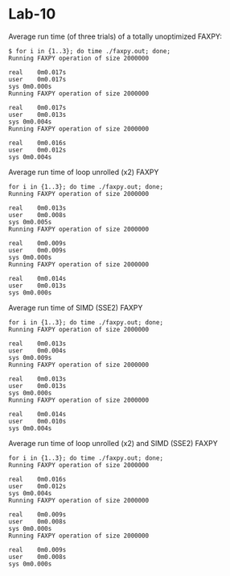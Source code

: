 # Lab-10

Average run time (of three trials) of a totally unoptimized FAXPY:
```shell
$ for i in {1..3}; do time ./faxpy.out; done;
Running FAXPY operation of size 2000000 

real	0m0.017s
user	0m0.017s
sys	0m0.000s
Running FAXPY operation of size 2000000 

real	0m0.017s
user	0m0.013s
sys	0m0.004s
Running FAXPY operation of size 2000000 

real	0m0.016s
user	0m0.012s
sys	0m0.004s
```
Average run time of loop unrolled (x2) FAXPY
```shell
for i in {1..3}; do time ./faxpy.out; done;
Running FAXPY operation of size 2000000 

real	0m0.013s
user	0m0.008s
sys	0m0.005s
Running FAXPY operation of size 2000000 

real	0m0.009s
user	0m0.009s
sys	0m0.000s
Running FAXPY operation of size 2000000 

real	0m0.014s
user	0m0.013s
sys	0m0.000s
```
Average run time of SIMD (SSE2) FAXPY
```shell
for i in {1..3}; do time ./faxpy.out; done;
Running FAXPY operation of size 2000000 

real	0m0.013s
user	0m0.004s
sys	0m0.009s
Running FAXPY operation of size 2000000 

real	0m0.013s
user	0m0.013s
sys	0m0.000s
Running FAXPY operation of size 2000000 

real	0m0.014s
user	0m0.010s
sys	0m0.004s
```
Average run time of loop unrolled (x2) and SIMD (SSE2) FAXPY
```shell
for i in {1..3}; do time ./faxpy.out; done;
Running FAXPY operation of size 2000000 

real	0m0.016s
user	0m0.012s
sys	0m0.004s
Running FAXPY operation of size 2000000 

real	0m0.009s
user	0m0.008s
sys	0m0.000s
Running FAXPY operation of size 2000000 

real	0m0.009s
user	0m0.008s
sys	0m0.000s


